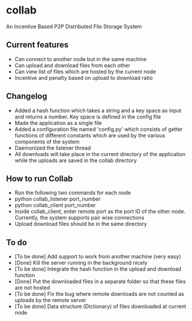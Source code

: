 # collab
An Incentive Based P2P Distributed File Storage System

## Current features
 * Can connect to another node but in the same machine
 * Can upload and download files from each other
 * Can view list of files which are hosted by the current node
 * Incentive and penalty based on upload to download ratio

## Changelog
 * Added a hash function which takes a string and a key space as input and returns a number. Key space is defined in the config file
 * Made the application as a single file
 * Added a configuration file named 'config.py' which consists of getter functions of different constants which are used by the various components of the system
 * Daemonized the listener thread
 * All downloads will take place in the current directory of the application while the uploads are saved in the collab directory

## How to run Collab
 * Run the following two commands for each node
 * python collab_listener port_number
 * python collab_client port_number
 * Inside collab_client, enter remote port as the port ID of the other node. Currently, the system supports pair wise connections
 * Upload download files should be in the same directory

## To do
 * [To be done] Add support to work from another machine (very easy)
 * [Done] Kill the server running in the background nicely
 * [To be done] Integrate the hash function in the upload and download function
 * [Done] Put the downloaded files in a separate folder so that these files are not hosted
 * [To be done] Fix the bug where remote downloads are not counted as uploads by the remote server
 * [To be done] Data structure (Dictionary) of files downloaded at current node
